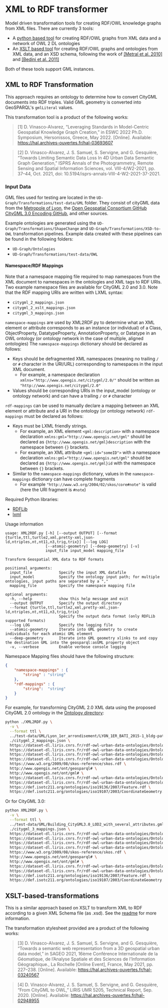 # XML to RDF transformer
Model driven transformation tools for creating RDF/OWL knowledge graphs from XML files. There are currently 3 tools:
- A [python based tool](#XML-to-RDF-Transformation) for creating RDF/OWL graphs from XML data and a network of OWL 2 DL ontologies
- An [XSLT based tool](#XSLT-based-transformations) for creating RDF/OWL graphs and ontologies from XML data, and an XSD schema, following the work of [[Metral et al. 2010]](https://orbi.uliege.be/handle/2268/26716) and [[Bedini et al. 2011]](https://ieeexplore.ieee.org/document/6061418)

Both of these tools support GML instances.

## XML to RDF Transformation
This approach requires an ontology to determine how to convert CityGML documents into RDF triples. Valid GML geometry is converted into GeoSPARQL's `gmlLiteral` values.

This transformation tool is a product of the following works:
> [1] D. Vinasco-Alvarez, “Leveraging Standards in Model-Centric Geospatial Knowledge Graph Creation,” in ESWC 2022 Ph.D. Symposium, Hersonissos, Greece, May 2022. [Online]. Available: https://hal.archives-ouvertes.fr/hal-03693607

> [2] D. Vinasco-Alvarez, J. S. Samuel, S. Servigne, and G. Gesquière, “Towards Limiting Semantic Data Loss In 4D Urban Data Semantic Graph Generation,” ISPRS Annals of the Photogrammetry, Remote Sensing and Spatial Information Sciences, vol. VIII-4/W2-2021, pp. 37–44, Oct. 2021, doi: 10.5194/isprs-annals-VIII-4-W2-2021-37-2021.

### Input Data
GML files used for testing are located in the `UD-Graph/Transformations/test-data/GML` folder. They consist of cityGML data from the [Metropole of Lyon](https://data.grandlyon.com/accueil), the [Open Geospatial Consortium GitHub CityGML 3.0 Encoding GitHub](https://github.com/opengeospatial/CityGML-3.0Encodings/tree/master/CityGML/Examples), and other sources.

Example ontologies are generated using the `UD-Graph/Transformations/ShapeChange` and `UD-Graph/Transformations/XSD-to-OWL` transformation pipelines. Example data created with these pipelines can be found in the following folders:
* `UD-Graph/Ontologies`
* `UD-Graph/Transformations/test-data/OWL`

#### Namespace/RDF Mappings
Note that a namespace mapping file required to map namespaces from the XML document to namespaces in the ontologies and XML tags to RDF URIs. Two example namespace files are available for CityGML 2.0 and 3.0. Note that the RDF mapping URIs are written with LXML syntax:
* `citygml_2_mappings.json`
* `citygml_2_xslt_mappings.json`
* `citygml_3_mappings.json`

`namespace-mappings` are used by XML2RDF.py to determine what an XML element or attribute corresponds to as an instance (or individual) of a Class, ObjectProperty, DatatypeProperty, AnnotationProperty, or Datatype in an OWL ontology (or ontology network in the case of multiple, aligned ontologies) 
The `namespace-mappings` dictionary should be declared as follows:
- Keys should be defragmented XML namespaces (meaning no trailing `/` or `#` character in the URI/URL) corresponding to namespaces in the input XML document. 
  - For example, a namespace declaration `xmlns="http://www.opengis.net/citygml/2.0/"` should be written as `"http://www.opengis.net/citygml/2.0"`
- Values should be corresponding URIs in the input_model (ontology or ontology network) and can have a trailing `/` or `#` character

`rdf-mappings` can be used to manually declare a mapping between an XML element or attribute and a URI in the ontology (or ontology network)
`rdf-mappings` must be declared as follows:
- Keys must be LXML friendly strings.
  - For example, an XML element `<gml:description>` with a namespace declaration `xmlns:gml="http://www.opengis.net/gml"` should be declared as `{http://www.opengis.net/gml}description` with the namespace between `{}` brackets.
  - For example, an XML attribute `<gml:id="someID">` with a namespace declaration `xmlns:gml="http://www.opengis.net/gml"` should be declared as `{http://www.opengis.net/gml}id` with the namespace between `{}` brackets.
- Similar to the `namespace-mappings` dictionary, values in the `namespace-mappings` dictionary can have complete fragments
  - For example `"http://www.w3.org/2004/02/skos/core#note"` is valid (here the URI fragment is `#note`)

Required Python libraries:
* [RDFLib](https://rdflib.readthedocs.io/)
* [lxml](https://lxml.de/)

Usage information  
```
usage: XML2RDF.py [-h] [--output OUTPUT] [--format {turtle,ttl,turtle2,xml,pretty-xml,json-ld,ntriples,nt,nt11,n3,trig,trix}] [--log LOG]
                  [--atomic-geometry] [--deep-geometry] [-v]
                  input_file input_model mapping_file

Transform Geospatial XML data to RDF formats

positional arguments:
  input_file            Specify the input XML datafile
  input_model           Specify the ontology input path; for multiple ontologies, input paths are separated by a ","
  mapping_file          Specify the namespace mapping file

optional arguments:
  -h, --help            show this help message and exit
  --output OUTPUT       Specify the output directory
  --format {turtle,ttl,turtle2,xml,pretty-xml,json-ld,ntriples,nt,nt11,n3,trig,trix}
                        Specify the output data format (only RDFLib supported formats)
  --log LOG             Specify the logging file
  --atomic-geometry     Iterate into GML geometry to create individuals for each atomic GML element
  --deep-geometry       Iterate into GML geometry xlinks to and copy the destination GML into the geosparql:asGML property object
  -v, --verbose         Enable verbose console logging
```

Namespace Mapping files should have the following structure:
```json
{
    "namespace-mappings" : {
        "string" : "string"
    },
    "rdf-mappings" : {
        "string":  "string"
    }
}
```

For example, for transforming CityGML 2.0 XML data using the proposed CityGML 2.0 ontology in the [Ontology directory](../../Ontologies/):
```bash
python ./XML2RDF.py \
  -v \
  --format ttl \
  ../test-data/GML/Lyon_1er_arrondisement/LYON_1ER_BATI_2015-1_bldg-patched.gml \
  ./citygml_2_mappings.json \
  https://dataset-dl.liris.cnrs.fr/rdf-owl-urban-data-ontologies/Ontologies/CityGML/2.0/appearance \
  https://dataset-dl.liris.cnrs.fr/rdf-owl-urban-data-ontologies/Ontologies/CityGML/2.0/bridge \
  https://dataset-dl.liris.cnrs.fr/rdf-owl-urban-data-ontologies/Ontologies/CityGML/2.0/building \
  https://dataset-dl.liris.cnrs.fr/rdf-owl-urban-data-ontologies/Ontologies/CityGML/2.0/core \
  https://www.w3.org/2009/08/skos-reference/skos.rdf \
  http://www.opengis.net/ont/geosparql# \
  http://www.opengis.net/ont/gml# \
  https://dataset-dl.liris.cnrs.fr/rdf-owl-urban-data-ontologies/Ontologies/Alignments/CityGML2-GeoSPARQL \
  https://dataset-dl.liris.cnrs.fr/rdf-owl-urban-data-ontologies/Ontologies/Alignments/CityGML2-ISO19136 \
  https://def.isotc211.org/ontologies/iso19136/2007/Feature.rdf \
  https://def.isotc211.org/ontologies/iso19107/2003/CoordinateGeometry.rdf
```
Or for CityGML 3.0:
```bash
python XML2RDF.py \
  -v \
  --format ttl \
  ../test-data/GML/Building_CityGML3.0_LOD2_with_several_attributes.gml \
  ./citygml_3_mappings.json \
  https://dataset-dl.liris.cnrs.fr/rdf-owl-urban-data-ontologies/Ontologies/CityGML/3.0/building \
  https://dataset-dl.liris.cnrs.fr/rdf-owl-urban-data-ontologies/Ontologies/CityGML/3.0/construction \
  https://dataset-dl.liris.cnrs.fr/rdf-owl-urban-data-ontologies/Ontologies/CityGML/3.0/core \
  https://dataset-dl.liris.cnrs.fr/rdf-owl-urban-data-ontologies/Ontologies/CityGML/3.0/generics \
  https://www.w3.org/2009/08/skos-reference/skos.rdf \
  http://www.opengis.net/ont/geosparql# \
  http://www.opengis.net/ont/gml# \
  https://dataset-dl.liris.cnrs.fr/rdf-owl-urban-data-ontologies/Ontologies/Alignments/CityGML3-GeoSPARQL \
  https://dataset-dl.liris.cnrs.fr/rdf-owl-urban-data-ontologies/Ontologies/Alignments/CityGML3-ISO19136 \
  https://def.isotc211.org/ontologies/iso19136/2007/Feature.rdf \
  https://def.isotc211.org/ontologies/iso19107/2003/CoordinateGeometry.rdf
```
## XSLT-based-transformations
This is a similar approach based on XSLT to transform XML to RDF according to a given XML Schema file (as .xsd). See the [readme](./XSLT-based-transformations/Readme.md) for more information.

The transformation stylesheet provided are a product of the following works:
> [3] D. Vinasco-Alvarez, J. S. Samuel, S. Servigne, and G. Gesquière, “Towards a semantic web representation from a 3D geospatial urban data model,” in SAGEO 2021, 16ème Conférence Internationale de la Géomatique, de l’Analyse Spatiale et des Sciences de l’Information Géographique., La Rochelle [Online Event], France, May 2021, pp. 227–238. [Online]. Available: https://hal.archives-ouvertes.fr/hal-03240567

> [4] D. Vinasco-Alvarez, J. S. Samuel, S. Servigne, and G. Gesquière, “From CityGML to OWL,” LIRIS UMR 5205, Technical Report, Sep. 2020. [Online]. Available: https://hal.archives-ouvertes.fr/hal-02948955
